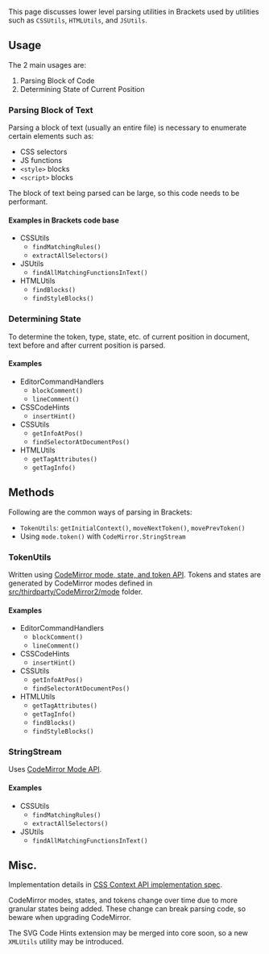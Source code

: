 This page discusses lower level parsing utilities in Brackets used by utilities
such as `CSSUtils`, `HTMLUtils`, and `JSUtils`.

## Usage

The 2 main usages are:

1. Parsing Block of Code
2. Determining State of Current Position

### Parsing Block of Text

Parsing a block of text (usually an entire file) is necessary
to enumerate certain elements such as:

* CSS selectors
* JS functions
* `<style>` blocks
* `<script>` blocks

The block of text being parsed can be large, so this code needs to be performant.

#### Examples in Brackets code base

* CSSUtils
    - `findMatchingRules()`
    - `extractAllSelectors()`
* JSUtils
    - `findAllMatchingFunctionsInText()`
* HTMLUtils
    - `findBlocks()`
    - `findStyleBlocks()`


### Determining State

To determine the token, type, state, etc. of current position in document,
text before and after current position is parsed.

#### Examples

* EditorCommandHandlers
    - `blockComment()`
    - `lineComment()`
* CSSCodeHints
    - `insertHint()`
* CSSUtils
    - `getInfoAtPos()`
    - `findSelectorAtDocumentPos()`
* HTMLUtils
    - `getTagAttributes()`
    - `getTagInfo()`


## Methods

Following are the common ways of parsing in Brackets:

* `TokenUtils`: `getInitialContext()`, `moveNextToken()`, `movePrevToken()`
* Using `mode.token()` with `CodeMirror.StringStream`


### TokenUtils

Written using [CodeMirror mode, state, and token API](http://codemirror.net/doc/manual.html#api_mode). Tokens and states are generated by CodeMirror modes defined in [src/thirdparty/CodeMirror2/mode](https://github.com/adobe/CodeMirror2/tree/master/mode) folder.

#### Examples

* EditorCommandHandlers
    - `blockComment()`
    - `lineComment()`
* CSSCodeHints
    - `insertHint()`
* CSSUtils
    - `getInfoAtPos()`
    - `findSelectorAtDocumentPos()`
* HTMLUtils
    - `getTagAttributes()`
    - `getTagInfo()`
    - `findBlocks()`
    - `findStyleBlocks()`


### StringStream

Uses [CodeMirror Mode API](http://codemirror.net/doc/manual.html#modeapi).

#### Examples

* CSSUtils
    - `findMatchingRules()`
    - `extractAllSelectors()`
* JSUtils
    - `findAllMatchingFunctionsInText()`

## Misc.

Implementation details in [CSS Context API implementation spec](https://github.com/brackets-cont/brackets/wiki/CSS-Context-API-implementation-spec).

CodeMirror modes, states, and tokens change over time due to more granular states being added.
These change can break parsing code, so beware when upgrading CodeMirror.

The SVG Code Hints extension may be merged into core soon, so a new `XMLUtils` utility may be introduced.
